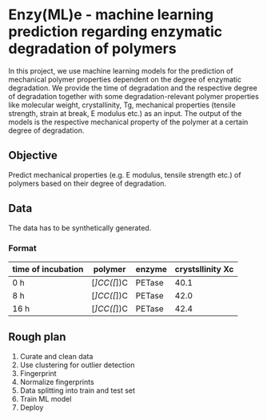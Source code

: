 # Enzy(ML)e - machine learning prediction regarding enzymatic degradation of polymers

In this project, we use machine learning models for the prediction of mechanical polymer properties dependent on the degree of enzymatic degradation. We provide the time of degradation and the respective degree of degradation together with some degradation-relevant polymer properties like molecular weight, crystallinity, Tg, mechanical properties (tensile strength, strain at break, E modulus etc.) as an input. The output of the models is the respective mechanical property of the polymer at a certain degree of degradation.


## Objective
Predict mechanical properties (e.g. E modulus, tensile strength etc.) of polymers based on their degree of degradation.


## Data

The data has to be synthetically generated.


### Format

| time of incubation | polymer        | enzyme    | crystsllinity  Xc | 
| ------------------ | -------------- | ----------|-------------------| 
| 0 h                | [*]CC([*])C    | PETase    | 40.1              | 
| 8 h                | [*]CC([*])C    | PETase    | 42.0              |
| 16 h               | [*]CC([*])C    | PETase    | 42.4              |

## Rough plan

1. Curate and clean data 
2. Use clustering for outlier detection
3. Fingerprint
4. Normalize fingerprints
5. Data splitting into train and test set
5. Train ML model
6. Deploy 
